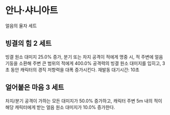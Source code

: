 # 안나·샤니아트

얼음의 율자 세트

## 빙결의 힘 2 세트

빙결 원소 대미지 25.0% 증가, 분기 또는 차지 공격이 적에게 명중 시, 적 주변에 얼음 기둥을 소환해 주변 큰 범위의 적에게 400.0% 공격력의 빙결 원소 대미지를 입히고, 3초 동안 캐릭터의 경직 저항력을 대폭 증가시킨다. 재발동 대기시간: 10초

## 얼어붙은 마음 3 세트

차지/분기 공격이 가하는 모든 대미지가 50.0% 증가하고, 캐릭터 주변 5m 내의 적이 해당 캐릭터에게 받는 얼음 원소 대미지가 10.0% 증가한다.
